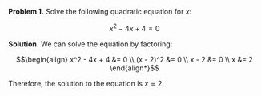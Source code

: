 **Problem 1.** Solve the following quadratic equation for $x$:

$$x^2 - 4x + 4 = 0$$

**Solution.** We can solve the equation by factoring:

$$\begin{align}
x^2 - 4x + 4 &= 0 \\
(x - 2)^2 &= 0 \\
x - 2 &= 0 \\
x &= 2
\end{align*}$$

Therefore, the solution to the equation is $x = 2$.
